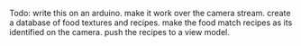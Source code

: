 Todo:
write this on an arduino.
make it work over the camera stream.
create a database of food textures and recipes.
make the food match recipes as its identified on the camera.
push the recipes to a view model.
